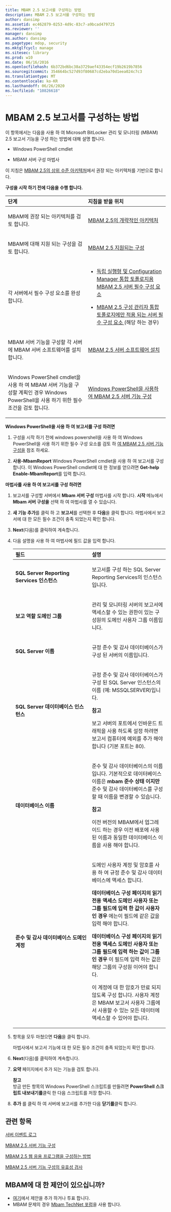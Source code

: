 ```yaml
---
title: MBAM 2.5 보고서를 구성하는 방법
description: MBAM 2.5 보고서를 구성하는 방법
author: dansimp
ms.assetid: ec462879-0253-4d9c-83c7-a9bcad479725
ms.reviewer: ''
manager: dansimp
ms.author: dansimp
ms.pagetype: mdop, security
ms.mktglfcycl: manage
ms.sitesec: library
ms.prod: w10
ms.date: 06/16/2016
ms.openlocfilehash: 6b372bd6bc38a3729aef43354ecf19b2619b7856
ms.sourcegitcommit: 354664bc527d93f80687cd2eba70d1eea024c7c3
ms.translationtype: MT
ms.contentlocale: ko-KR
ms.lasthandoff: 06/26/2020
ms.locfileid: "10826618"
---
```

# MBAM 2.5 보고서를 구성하는 방법


이 항목에서는 다음을 사용 하 여 Microsoft BitLocker 관리 및 모니터링 (MBAM) 2.5 보고서 기능을 구성 하는 방법에 대해 설명 합니다.

-   Windows PowerShell cmdlet

-   MBAM 서버 구성 마법사

이 지침은 [MBAM 2.5의 상위 수준 아키텍처](high-level-architecture-for-mbam-25.md)에서 권장 되는 아키텍처를 기반으로 합니다.

**구성을 시작 하기 전에 다음을 수행 합니다.**

<table>
<colgroup>
<col width="50%" />
<col width="50%" />
</colgroup>
<thead>
<tr class="header">
<th align="left">단계</th>
<th align="left">지침을 받을 위치</th>
</tr>
</thead>
<tbody>
<tr class="odd">
<td align="left"><p>MBAM에 권장 되는 아키텍처를 검토 합니다.</p></td>
<td align="left"><p><a href="high-level-architecture-for-mbam-25.md" data-raw-source="[High-Level Architecture for MBAM 2.5](high-level-architecture-for-mbam-25.md)">MBAM 2.5의 개략적인 아키텍처</a></p></td>
</tr>
<tr class="even">
<td align="left"><p>MBAM에 대해 지원 되는 구성을 검토 합니다.</p></td>
<td align="left"><p><a href="mbam-25-supported-configurations.md" data-raw-source="[MBAM 2.5 Supported Configurations](mbam-25-supported-configurations.md)">MBAM 2.5 지원되는 구성</a></p></td>
</tr>
<tr class="odd">
<td align="left"><p>각 서버에서 필수 구성 요소를 완성 합니다.</p></td>
<td align="left"><ul>
<li><p><a href="mbam-25-server-prerequisites-for-stand-alone-and-configuration-manager-integration-topologies.md" data-raw-source="[MBAM 2.5 Server Prerequisites for Stand-alone and Configuration Manager Integration Topologies](mbam-25-server-prerequisites-for-stand-alone-and-configuration-manager-integration-topologies.md)">독립 실행형 및 Configuration Manager 통합 토폴로지용 MBAM 2.5 서버 필수 구성 요소</a></p></li>
<li><p><a href="mbam-25-server-prerequisites-that-apply-only-to-the-configuration-manager-integration-topology.md" data-raw-source="[MBAM 2.5 Server Prerequisites that Apply Only to the Configuration Manager Integration Topology](mbam-25-server-prerequisites-that-apply-only-to-the-configuration-manager-integration-topology.md)">MBAM 2.5 구성 관리자 통합 토폴로지에만 적용 되는 서버 필수 구성 요소 </a> (해당 하는 경우)</p></li>
</ul></td>
</tr>
<tr class="even">
<td align="left"><p>MBAM 서버 기능을 구성할 각 서버에 MBAM 서버 소프트웨어를 설치 합니다.</p></td>
<td align="left"><p><a href="installing-the-mbam-25-server-software.md" data-raw-source="[Installing the MBAM 2.5 Server Software](installing-the-mbam-25-server-software.md)">MBAM 2.5 서버 소프트웨어 설치</a></p></td>
</tr>
<tr class="odd">
<td align="left"><p>Windows PowerShell cmdlet을 사용 하 여 MBAM 서버 기능을 구성할 계획인 경우 Windows PowerShell을 사용 하기 위한 필수 조건을 검토 합니다.</p></td>
<td align="left"><p><a href="configuring-mbam-25-server-features-by-using-windows-powershell.md" data-raw-source="[Configuring MBAM 2.5 Server Features by Using Windows PowerShell](configuring-mbam-25-server-features-by-using-windows-powershell.md)">Windows PowerShell을 사용하여 MBAM 2.5 서버 기능 구성</a></p></td>
</tr>
</tbody>
</table>



**Windows PowerShell을 사용 하 여 보고서를 구성 하려면**

1.  구성을 시작 하기 전에 windows powershell을 사용 하 여 Windows PowerShell을 사용 하기 위한 필수 구성 요소를 검토 하 [여 MBAM 2.5 서버 기능 구성을](configuring-mbam-25-server-features-by-using-windows-powershell.md) 참조 하세요.

2.  **사용-MbamReport** Windows PowerShell cmdlet을 사용 하 여 보고서를 구성 합니다. 이 Windows PowerShell cmdlet에 대 한 정보를 얻으려면 **Get-help Enable-MbamReport**를 입력 합니다.

**마법사를 사용 하 여 보고서를 구성 하려면**

1. 보고서를 구성할 서버에서 **Mbam 서버 구성** 마법사를 시작 합니다. **시작** 메뉴에서 **Mbam 서버 구성을** 선택 하 여 마법사를 열 수 있습니다.

2. **새 기능 추가**를 클릭 하 고 **보고서**를 선택한 후 **다음**을 클릭 합니다. 마법사에서 보고서에 대 한 모든 필수 조건이 충족 되었는지 확인 합니다.

3. **Next**(다음)를 클릭하여 계속합니다.

4. 다음 설명을 사용 하 여 마법사에 필드 값을 입력 합니다.

   <table>
   <colgroup>
   <col width="50%" />
   <col width="50%" />
   </colgroup>
   <thead>
   <tr class="header">
   <th align="left">필드</th>
   <th align="left">설명</th>
   </tr>
   </thead>
   <tbody>
   <tr class="odd">
   <td align="left"><p><strong>SQL Server Reporting Services 인스턴스</strong></p></td>
   <td align="left"><p>보고서를 구성 하는 SQL Server Reporting Services의 인스턴스입니다.</p></td>
   </tr>
   <tr class="even">
   <td align="left"><p><strong>보고 역할 도메인 그룹</strong></p></td>
   <td align="left"><p>관리 및 모니터링 서버의 보고서에 액세스할 수 있는 권한이 있는 구성원의 도메인 사용자 그룹 이름입니다.</p></td>
   </tr>
   <tr class="odd">
   <td align="left"><p><strong>SQL Server 이름</strong></p></td>
   <td align="left"><p>규정 준수 및 감사 데이터베이스가 구성 된 서버의 이름입니다.</p></td>
   </tr>
   <tr class="even">
   <td align="left"><p><strong>SQL Server 데이터베이스 인스턴스</strong></p></td>
   <td align="left"><p><em> </em> 규정 준수 및 감사 데이터베이스가 구성 된 SQL Server 인스턴스의 이름 (예: MSSQLSERVER)입니다.</p>
   <div class="alert">
   <strong>참고</strong><br/><p>보고 서버의 포트에서 인바운드 트래픽을 사용 하도록 설정 하려면 보고서 컴퓨터에 예외를 추가 해야 합니다 (기본 포트는 80).</p>
   </div>
   <div>

   </div></td>
   </tr>
   <tr class="odd">
   <td align="left"><p><strong>데이터베이스 이름</strong></p></td>
   <td align="left"><p>준수 및 감사 데이터베이스의 이름입니다. 기본적으로 데이터베이스 이름은 <strong> mbam 준수 상태 이지만 </strong> 준수 및 감사 데이터베이스를 구성할 때 이름을 변경할 수 있습니다.</p>
   <div class="alert">
   <strong>참고</strong><br/><p>이전 버전의 MBAM에서 업그레이드 하는 경우 이전 배포에 사용 된 이름과 동일한 데이터베이스 이름을 사용 해야 합니다.</p>
   </div>
   <div>

   </div></td>
   </tr>
   <tr class="even">
   <td align="left"><p><strong>준수 및 감사 데이터베이스 도메인 계정</strong></p></td>
   <td align="left"><p>도메인 사용자 계정 및 암호를 사용 하 여 규정 준수 및 감사 데이터베이스에 액세스 합니다.</p>
   <p><strong>데이터베이스 구성 페이지의 읽기 전용 액세스 도메인 사용자 또는 그룹 필드에 입력 한 값이 사용자 인 경우 </strong> <strong> </strong> 에는이 필드에 같은 값을 입력 해야 합니다.</p>
   <p><strong>데이터베이스 구성 페이지의 읽기 전용 액세스 도메인 사용자 또는 그룹 필드에 입력 하는 값이 </strong> <strong> 그룹인 경우 </strong> 이 필드에 입력 하는 값은 해당 그룹의 구성원 이어야 합니다.</p>
   <p>이 계정에 대 한 암호가 만료 되지 않도록 구성 합니다. 사용자 계정은 MBAM 보고서 사용자 그룹에서 사용할 수 있는 모든 데이터에 액세스할 수 있어야 합니다.</p></td>
   </tr>
   </tbody>
   </table>



5. 항목을 모두 마쳤으면 **다음**을 클릭 합니다.

   마법사에서 보고서 기능에 대 한 모든 필수 조건이 충족 되었는지 확인 합니다.

6. **Next**(다음)를 클릭하여 계속합니다.

7. **요약** 페이지에서 추가 되는 기능을 검토 합니다.

   **참고**  
   방금 만든 항목의 Windows PowerShell 스크립트를 만들려면 **PowerShell 스크립트 내보내기를**클릭 한 다음 스크립트를 저장 합니다.



8. **추가** 를 클릭 하 여 서버에 보고서를 추가한 다음 **닫기를**클릭 합니다.



## 관련 항목


[서버 이벤트 로그](server-event-logs.md)

[MBAM 2.5 서버 기능 구성](configuring-the-mbam-25-server-features.md)

[MBAM 2.5 웹 응용 프로그램을 구성하는 방법](how-to-configure-the-mbam-25-web-applications.md)

[MBAM 2.5 서버 기능 구성의 유효성 검사](validating-the-mbam-25-server-feature-configuration.md)


## MBAM에 대 한 제안이 있으십니까?
- [여기](http://mbam.uservoice.com/forums/268571-microsoft-bitlocker-administration-and-monitoring)에서 제안을 추가 하거나 투표 합니다. 
- MBAM 문제의 경우 [Mbam TechNet 포럼](https://social.technet.microsoft.com/Forums/home?forum=mdopmbam)을 사용 합니다.






